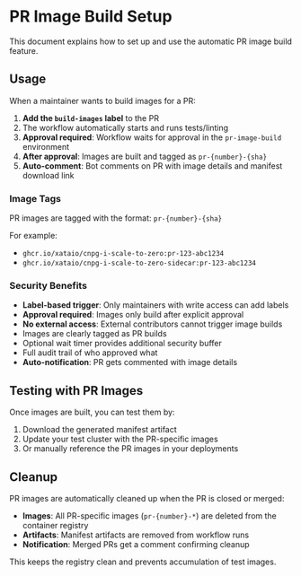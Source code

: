 # PR Image Build Setup

This document explains how to set up and use the automatic PR image build feature.

## Usage

When a maintainer wants to build images for a PR:

1. **Add the `build-images` label** to the PR
2. The workflow automatically starts and runs tests/linting
3. **Approval required**: Workflow waits for approval in the `pr-image-build` environment
4. **After approval**: Images are built and tagged as `pr-{number}-{sha}`
5. **Auto-comment**: Bot comments on PR with image details and manifest download link

### Image Tags

PR images are tagged with the format: `pr-{number}-{sha}`

For example:

- `ghcr.io/xataio/cnpg-i-scale-to-zero:pr-123-abc1234`
- `ghcr.io/xataio/cnpg-i-scale-to-zero-sidecar:pr-123-abc1234`

### Security Benefits

- **Label-based trigger**: Only maintainers with write access can add labels
- **Approval required**: Images only build after explicit approval
- **No external access**: External contributors cannot trigger image builds
- Images are clearly tagged as PR builds
- Optional wait timer provides additional security buffer
- Full audit trail of who approved what
- **Auto-notification**: PR gets commented with image details

## Testing with PR Images

Once images are built, you can test them by:

1. Download the generated manifest artifact
2. Update your test cluster with the PR-specific images
3. Or manually reference the PR images in your deployments

## Cleanup

PR images are automatically cleaned up when the PR is closed or merged:

- **Images**: All PR-specific images (`pr-{number}-*`) are deleted from the container registry
- **Artifacts**: Manifest artifacts are removed from workflow runs
- **Notification**: Merged PRs get a comment confirming cleanup

This keeps the registry clean and prevents accumulation of test images.
